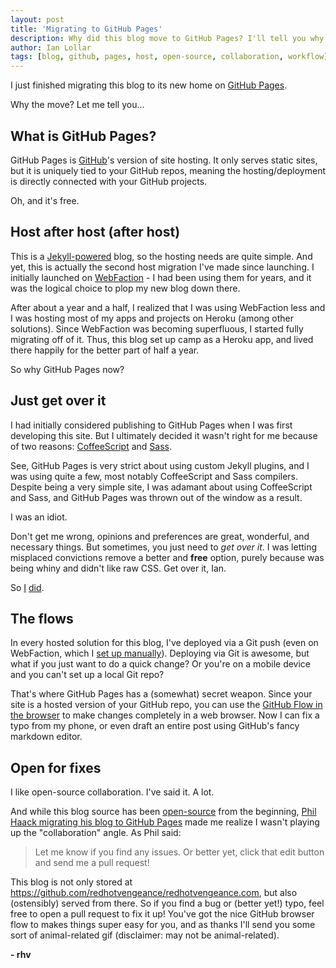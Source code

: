 ```yaml
---
layout: post
title: 'Migrating to GitHub Pages'
description: Why did this blog move to GitHub Pages? I'll tell you why!
author: Ian Lollar
tags: [blog, github, pages, host, open-source, collaboration, workflow]
---
```


I just finished migrating this blog to its new home on [GitHub Pages](https://pages.github.com/).

Why the move? Let me tell you...

<!--more-->

## What is GitHub Pages?

GitHub Pages is [GitHub](https://github.com/)'s version of site hosting. It only serves static sites, but it is uniquely tied to your GitHub repos, meaning the hosting/deployment is directly connected with your GitHub projects.

Oh, and it's free.

## Host after host (after host)

This is a [Jekyll-powered](http://jekyllrb.com/) blog, so the hosting needs are quite simple. And yet, this is actually the second host migration I've made since launching. I initially launched on [WebFaction](https://www.webfaction.com/) - I had been using them for years, and it was the logical choice to plop my new blog down there.

After about a year and a half, I realized that I was using WebFaction less and I was hosting most of my apps and projects on Heroku (among other solutions). Since WebFaction was becoming superfluous, I started fully migrating off of it. Thus, this blog set up camp as a Heroku app, and lived there happily for the better part of half a year.

So why GitHub Pages now?

## Just get over it

I had initially considered publishing to GitHub Pages when I was first developing this site. But I ultimately decided it wasn't right for me because of two reasons: [CoffeeScript](http://coffeescript.org/) and [Sass](http://sass-lang.com/).

See, GitHub Pages is very strict about using custom Jekyll plugins, and I was using quite a few, most notably CoffeeScript and Sass compilers. Despite being a very simple site, I was adamant about using CoffeeScript and Sass, and GitHub Pages was thrown out of the window as a result.

I was an idiot.

Don't get me wrong, opinions and preferences are great, wonderful, and necessary things. But sometimes, you just need to *get over it*. I was letting misplaced convictions remove a better and **free** option, purely because was being whiny and didn't like raw CSS. Get over it, Ian.

So [I](https://github.com/redhotvengeance/redhotvengeance.com/commit/51d4a30847079ec3243ed5c7484593032e19272f) [did](https://github.com/redhotvengeance/redhotvengeance.com/commit/bb297ea6ece0df2462ecf7fbf0736ebf21667759).

## The flows

In every hosted solution for this blog, I've deployed via a Git push (even on WebFaction, which I [set up manually](/2012/09/03/out-of-the-ashes/)). Deploying via Git is awesome, but what if you just want to do a quick change? Or you're on a mobile device and you can't set up a local Git repo?

That's where GitHub Pages has a (somewhat) secret weapon. Since your site is a hosted version of your GitHub repo, you can use the [GitHub Flow in the browser](https://github.com/blog/1557-github-flow-in-the-browser) to make changes completely in a web browser. Now I can fix a typo from my phone, or even draft an entire post using GitHub's fancy markdown editor.

## Open for fixes

I like open-source collaboration. I've said it. A lot.

And while this blog source has been [open-source](https://github.com/redhotvengeance/redhotvengeance.com) from the beginning, [Phil Haack migrating his blog to GitHub Pages](http://haacked.com/archive/2013/12/02/dr-jekyll-and-mr-haack/) made me realize I wasn't playing up the "collaboration" angle. As Phil said:

> Let me know if you find any issues. Or better yet, click that edit button and send me a pull request!

This blog is not only stored at https://github.com/redhotvengeance/redhotvengeance.com, but also (ostensibly) served from there. So if you find a bug or (better yet!) typo, feel free to open a pull request to fix it up! You've got the nice GitHub browser flow to makes things super easy for you, and as thanks I'll send you some sort of animal-related gif (disclaimer: may not be animal-related).

**- rhv**
